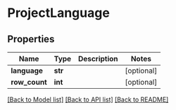 # ProjectLanguage

## Properties
Name | Type | Description | Notes
------------ | ------------- | ------------- | -------------
**language** | **str** |  | [optional] 
**row_count** | **int** |  | [optional] 

[[Back to Model list]](../README.md#documentation-for-models) [[Back to API list]](../README.md#documentation-for-api-endpoints) [[Back to README]](../README.md)


